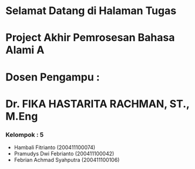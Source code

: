 <!--# Welcome to your Jupyter Book-->

<!--This is a small sample book to give you a feel for how book content is-->
<!--structured.-->
<!--It shows off a few of the major file types, as well as some sample content.-->
<!--It does not go in-depth into any particular topic - check out [the Jupyter Book documentation](https://jupyterbook.org) for more information.-->

<!--Check out the content pages bundled with this sample book to see more.-->

<!--```{tableofcontents}-->
<!--```-->

# Selamat Datang di Halaman Tugas
# Project Akhir Pemrosesan Bahasa Alami A

# Dosen Pengampu :
# Dr. FIKA HASTARITA RACHMAN, ST., M.Eng

### Kelompok : 5

- Hambali Fitrianto (200411100074)
- Pramudys Dwi Febrianto (200411100042)
- Febrian Achmad Syahputra (200411100106)